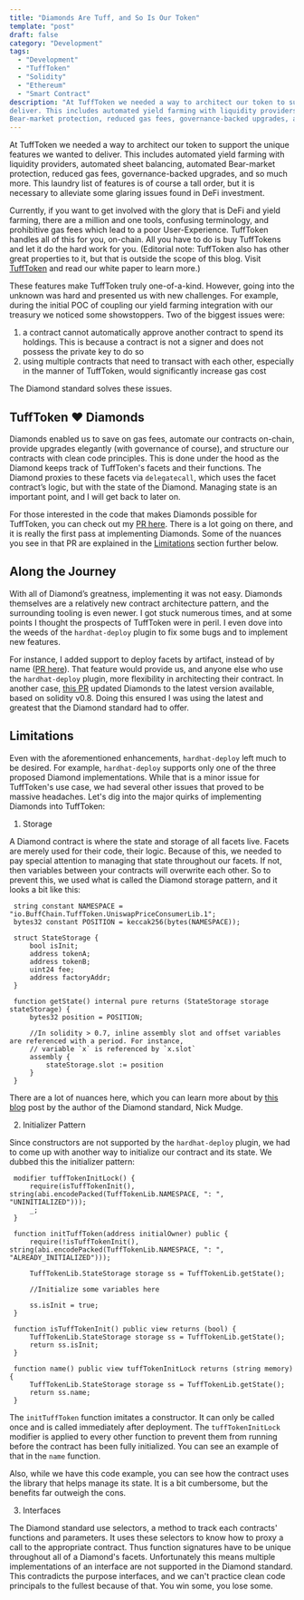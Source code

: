 ```yaml
---
title: "Diamonds Are Tuff, and So Is Our Token"
template: "post"
draft: false
category: "Development"
tags:
  - "Development"
  - "TuffToken"
  - "Solidity"
  - "Ethereum"
  - "Smart Contract"
description: "At TuffToken we needed a way to architect our token to support the unique features we wanted to 
deliver. This includes automated yield farming with liquidity providers, automated sheet balancing, automated 
Bear-market protection, reduced gas fees, governance-backed upgrades, and so much more."
---
```


At TuffToken we needed a way to architect our token to support the unique features we wanted to deliver. This 
includes automated yield farming with liquidity providers, automated sheet balancing, automated Bear-market protection, 
reduced gas fees, governance-backed upgrades, and so much more. This laundry list of features is of course a tall order,
but it is necessary to alleviate some glaring issues found in DeFi investment.

Currently, if you want to get involved with the glory that is DeFi and yield farming, there are a million and one 
tools, confusing terminology, and prohibitive gas fees which lead to a poor User-Experience. TuffToken handles all of 
this for you, on-chain. All you have to do is buy TuffTokens and let it do the hard work for you. (Editorial note: 
TuffToken also has other great properties to it, but that is outside the scope of this blog. Visit [TuffToken](https://tufftoken.io) 
and read our white paper to learn more.)

These features make TuffToken truly one-of-a-kind. However, going into the unknown was hard and presented us with new 
challenges. For example, during the initial POC of coupling our yield farming integration with our treasury we noticed 
some showstoppers. Two of the biggest issues were:
1) a contract cannot automatically approve another contract to spend its holdings. This is because a contract is not a 
   signer and does not possess the private key to do so
2) using multiple contracts that need to transact with each other, especially in the manner of TuffToken, would 
   significantly increase gas cost

The Diamond standard solves these issues.

## TuffToken ❤️ Diamonds
Diamonds enabled us to save on gas fees, automate our contracts on-chain, provide upgrades elegantly (with 
governance of course), and structure our contracts with clean code principles. This is done under the hood as the 
Diamond keeps track of TuffToken's facets and their functions. The Diamond proxies to these facets via `delegatecall`, 
which uses the facet contract’s logic, but with the state of the Diamond. Managing state is an important point, and I 
will get back to later on.

For those interested in the code that makes Diamonds possible for TuffToken, you can check out my [PR here](https://github.com/BuffChain/tufftoken/pull/8). 
There is a lot going on there, and it is really the first pass at implementing Diamonds. Some of the nuances you see in 
that PR are explained in the [Limitations](#limitations) section further below.

## Along the Journey
With all of Diamond’s greatness, implementing it was not easy. Diamonds themselves are a relatively new contract
architecture pattern, and the surrounding tooling is even newer. I got stuck numerous times, and at some points I
thought the prospects of TuffToken were in peril. I even dove into the weeds of the `hardhat-deploy` plugin to fix some 
bugs and to implement new features.

For instance, I added support to deploy facets by artifact, instead of by name ([PR here](https://github.com/wighawag/hardhat-deploy/pull/232)). 
That feature would provide us, and anyone else who use the `hardhat-deploy` plugin, more flexibility in architecting 
their contract. In another case, [this PR](https://github.com/wighawag/hardhat-deploy/pull/222) updated Diamonds to the 
latest version available, based on solidity v0.8. Doing this ensured I was using the latest and greatest that the 
Diamond standard had to offer.

## Limitations
Even with the aforementioned enhancements, `hardhat-deploy` left much to be desired. For example, `hardhat-deploy` 
supports only one of the three proposed Diamond implementations. While that is a minor issue for TuffToken's use case, 
we had several other issues that proved to be massive headaches. Let's dig into the major quirks of implementing 
Diamonds into TuffToken:

1) Storage

A Diamond contract is where the state and storage of all facets live. Facets are merely used for their code, their 
logic. Because of this, we needed to pay special attention to managing that state throughout our facets. If not, then 
variables between your contracts will overwrite each other. So to prevent this, we used what is called the Diamond 
storage pattern, and it looks a bit like this:
```
 string constant NAMESPACE = "io.BuffChain.TuffToken.UniswapPriceConsumerLib.1";
 bytes32 constant POSITION = keccak256(bytes(NAMESPACE));
 
 struct StateStorage {
     bool isInit;
     address tokenA;
     address tokenB;
     uint24 fee;
     address factoryAddr;
 }
 
 function getState() internal pure returns (StateStorage storage stateStorage) {
     bytes32 position = POSITION;
 
     //In solidity > 0.7, inline assembly slot and offset variables are referenced with a period. For instance,
     // variable `x` is referenced by `x.slot`
     assembly {
         stateStorage.slot := position
     }
 }
```
There are a lot of nuances here, which you can learn more about by [this blog](https://medium.com/1milliondevs/new-storage-layout-for-proxy-contracts-and-diamonds-98d01d0eadb) 
post by the author of the Diamond standard, Nick Mudge.

2) Initializer Pattern

Since constructors are not supported by the `hardhat-deploy` plugin, we had to come up with another way to initialize 
our contract and its state. We dubbed this the initializer pattern:
```
 modifier tuffTokenInitLock() {
     require(isTuffTokenInit(), string(abi.encodePacked(TuffTokenLib.NAMESPACE, ": ", "UNINITIALIZED")));
     _;
 }
 
 function initTuffToken(address initialOwner) public {
     require(!isTuffTokenInit(), string(abi.encodePacked(TuffTokenLib.NAMESPACE, ": ", "ALREADY_INITIALIZED")));
 
     TuffTokenLib.StateStorage storage ss = TuffTokenLib.getState();
     
     //Initialize some variables here
     
     ss.isInit = true;
 }
 
 function isTuffTokenInit() public view returns (bool) {
     TuffTokenLib.StateStorage storage ss = TuffTokenLib.getState();
     return ss.isInit;
 }
 
 function name() public view tuffTokenInitLock returns (string memory) {
     TuffTokenLib.StateStorage storage ss = TuffTokenLib.getState();
     return ss.name;
 }
```
The `initTuffToken` function imitates a constructor. It can only be called once and is called immediately after 
deployment. The `tuffTokenInitLock` modifier is applied to every other function to prevent them from running before the 
contract has been fully initialized. You can see an example of that in the `name` function.

Also, while we have this code example, you can see how the contract uses the library that helps manage its state. It is 
a bit cumbersome, but the benefits far outweigh the cons.

3) Interfaces

The Diamond standard use selectors, a method to track each contracts' functions and parameters. It uses these selectors 
to know how to proxy a call to the appropriate contract. Thus function signatures have to be unique throughout all of a 
Diamond's facets. Unfortunately this means multiple implementations of an interface are not supported in the Diamond 
standard. This contradicts the purpose interfaces, and we can't practice clean code principals to the fullest because 
of that. You win some, you lose some.
